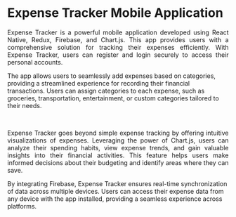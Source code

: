 # Expense Tracker Mobile Application


<p align="justify"> Expense Tracker is a powerful mobile application developed using React Native, Redux, Firebase, and Chart.js. This app provides users with a comprehensive solution for tracking their expenses efficiently. With Expense Tracker, users can register and login securely to access their personal accounts.

The app allows users to seamlessly add expenses based on categories, providing a streamlined experience for recording their financial transactions. Users can assign categories to each expense, such as groceries, transportation, entertainment, or custom categories tailored to their needs.
</p>

<img width="48%" height="10" src="https://github.com/nipunh/react-native-expense-tracker/assets/26524611/9a9498f5-597a-47e8-9a66-1b3517fa5756" />
<img width="48%" height="10" src="https://github.com/nipunh/react-native-expense-tracker/assets/26524611/72f1e86f-4a6c-4fb8-9cbd-435bdd6aef9a" />

<p align="justify">Expense Tracker goes beyond simple expense tracking by offering intuitive visualizations of expenses. Leveraging the power of Chart.js, users can analyze their spending habits, view expense trends, and gain valuable insights into their financial activities. This feature helps users make informed decisions about their budgeting and identify areas where they can save.

By integrating Firebase, Expense Tracker ensures real-time synchronization of data across multiple devices. Users can access their expense data from any device with the app installed, providing a seamless experience across platforms.
</p>

